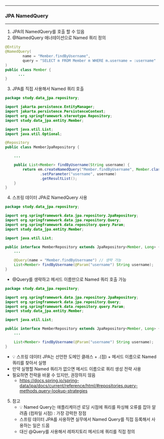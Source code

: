 -----
### JPA NamedQuery
-----
1. JPA의 NamedQuery를 호출 할 수 있음
2. @NamedQuery 애너테이션으로 Named 쿼리 정의
```java
@Entity
@NamedQuery(
        name = "Member.findByUsername",
        query = "SELECT m FROM Member m WHERE m.username = :username"
)
public class Member {
      ...
}
```

3. JPA를 직접 사용해서 Named 쿼리 호출
```java
package study.data_jpa.repository;

import jakarta.persistence.EntityManager;
import jakarta.persistence.PersistenceContext;
import org.springframework.stereotype.Repository;
import study.data_jpa.entity.Member;

import java.util.List;
import java.util.Optional;

@Repository
public class MemberJpaRepository {

    ...

    public List<Member> findByUsername(String username) {
        return em.createNamedQuery("Member.findByUsername", Member.class)
                .setParameter("username", username)
                .getResultList();
    }
}
```

4. 스프링 데이터 JPA로 NamedQuery 사용
```java
package study.data_jpa.repository;

import org.springframework.data.jpa.repository.JpaRepository;
import org.springframework.data.jpa.repository.Query;
import org.springframework.data.repository.query.Param;
import study.data_jpa.entity.Member;

import java.util.List;

public interface MemberRepository extends JpaRepository<Member, Long> {
    ...

    @Query(name = "Member.findByUsername") // 생략 가능
    List<Member> findByUsername(@Param("username") String username);
}
```
  - @Query를 생략하고 메서드 이름만으로 Named 쿼리 호출 가능
```java
package study.data_jpa.repository;

import org.springframework.data.jpa.repository.JpaRepository;
import org.springframework.data.jpa.repository.Query;
import org.springframework.data.repository.query.Param;
import study.data_jpa.entity.Member;

import java.util.List;

public interface MemberRepository extends JpaRepository<Member, Long> { // ** 💡 여기 선언한 Member 도메인 클래스
    ...

    List<Member> findByUsername(@Param("username") String username);
}
```
  - 💡 스프링 데이터 JPA는 선언한 도메인 클래스 + .(점) + 메서드 이름으로 Named 쿼리를 찾아서 실행
  - 만약 실행할 Named 쿼리가 없으면 메서드 이름으로 쿼리 생성 전략 사용
  - 필요하면 전략을 바꿀 수 있지만, 권장하지 않음
    + https://docs.spring.io/spring-data/jpa/docs/current/reference/html/#repositories.query-methods.query-lookup-strategies

5. 참고
   - 💡 Named Query는 애플리케이션 로딩 시점에 쿼리를 파싱해 오류를 잡아 알려줌 (컴파일 시점) : 가장 강력한 장점
   - 스프링 데이터 JPA를 사용하면 실무에서 Named Query를 직접 등록해서 사용하는 일은 드뭄
   - 대신 @Query를 사용해서 레파지토리 메서드에 쿼리를 직접 정의
     
